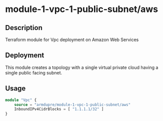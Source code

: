 # module-1-vpc-1-public-subnet/aws

## Description
Terraform module for Vpc deployment on Amazon Web Services

## Deployment
This module creates a topology with a single virtual private cloud having a single public facing subnet.

## Usage
```tf
module "Vpc" {
	source = "armdupre/module-1-vpc-1-public-subnet/aws"
	InboundIPv4CidrBlocks = [ "1.1.1.1/32" ]
}
```